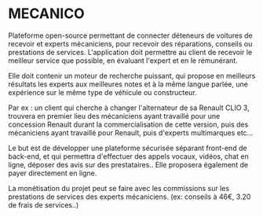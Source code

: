 # MECANICO

Plateforme open-source permettant de connecter déteneurs de voitures de recevoir et experts mécaniciens, pour recevoir des réparations, conseils ou prestations de services.
L'application doit permettre au client de recevoir le meilleur service que possible, en évaluant l'expert et en le rémunérant.

Elle doit contenir un moteur de recherche puissant, qui propose en meilleurs résultats les experts aux meilleures notes et à la même langue parlée, une expérience
sur le même type de véhicule ou constructeur.

Par ex : un client qui cherche à changer l'alternateur de sa Renault CLIO 3, trouvera en premier lieu des mécaniciens ayant travaillé pour une concession Renault durant la commercialisation de cette version, puis des mécaniciens ayant travaillé pour Renault, puis d'experts multimarques etc...

Le but est de développer une plateforme sécurisée séparant front-end de back-end, et qui permettra d'effectuer des appels vocaux, vidéos, chat en ligne, déposer des avis sur des prestataires.. Elle proposera également de payer directement en ligne.

La monétisation du projet peut se faire avec les commissions sur les prestations de services des experts mécaniciens. (ex: conseils à 46€, 3.20 de frais de services..)
